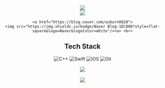 
<div align="center">
    <img src="https://capsule-render.vercel.app/api?type=wave&color=auto&height=300&section=header&text=I am Suyeong&fontSize=90" /> <br>
    <a href="https://blog.naver.com/auburn0820">
    <img src="https://img.shields.io/badge/Naver Blog-1EC800?style=flat-square&logo=Naver&logoColor=white"/>
        <a>
    
    <a href="https://blog.naver.com/auburn0820">
    <img src="https://img.shields.io/badge/Naver Blog-1EC800?style=flat-square&logo=Naver&logoColor=white"/><a> <br>
    
</div>
<div align="center">
    <h2 align="center">Tech Stack</h2>
    <img alt="C++" src="https://img.shields.io/badge/c++-%2300599C.svg?style=for-the-badge&logo=c%2B%2B&logoColor=white"/>
    <img alt="Swift" src="https://img.shields.io/badge/swift-%23FA7343.svg?style=for-the-badge&logo=swift&logoColor=white"/>
    <img alt="IOS" src="https://img.shields.io/badge/iOS-000000?style=for-the-badge&logo=Apple&logoColor=white">
    <img alt="Git" src="https://img.shields.io/badge/git-%23F05033.svg?style=for-the-badge&logo=git&logoColor=white"/>
    <br><br>
</div>

<div align="center">
    <img src="https://github-readme-stats.vercel.app/api?username=auburn0820&count_private=true" /> <br><br>
    <img src="https://github-readme-stats.vercel.app/api/top-langs/?username=auburn0820&langs_count=8)](https://github.com/anuraghazra/github-readme-stats" />
</div>

